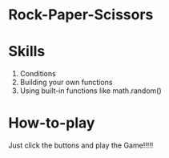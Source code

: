 # Rock-Paper-Scissors

# Skills
1) Conditions
2) Building your own functions
3) Using built-in functions like math.random()

# How-to-play
Just click the buttons and play the Game!!!!!